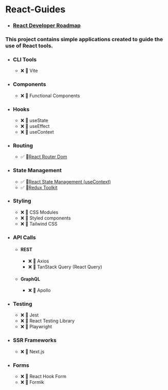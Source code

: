 # React-Guides

- ### [React Developer Roadmap](https://github.com/haydogdu1990/React-Guides/tree/main/React%20Developer%20Roadmap)

### This project contains simple applications created to guide the use of React tools.

- ### CLI Tools
     - ❌ 🌟 Vite 

- ### Components
    - ❌ 🌟 Functional Components

- ### Hooks
    - ❌ 🌟 useState
    - ❌ 🌟 useEffect
    - ❌ 🌟 useContext    
    
- ### Routing
    - ✅ 🌟[React Router Dom](https://github.com/haydogdu1990/React-Guides/tree/main/React%20Router%20Dom)

+ ### State Management
    - ✅ 🌟[React State Management (useContext)](https://github.com/haydogdu1990/React-Guides/tree/main/React%20State%20Management%20(useContext))
    - ✅ 🌟[Redux Toolkit](https://github.com/haydogdu1990/React-Guides/tree/main/Redux%20Toolkit)
    
- ### Styling
    - ❌ 🌟 CSS Modules
    - ❌ 🌟 Styled components
    - ❌ 🌟 Tailwind CSS

- ### API Calls
    + #### REST
        - ❌ 🌟 Axios 
        - ❌ 🌟 TanStack Query (React Query)
    + #### GraphQL
        - ❌ 🌟 Apollo

- ### Testing
    - ❌ 🌟 Jest
    - ❌ 🌟 React Testing Library
    - ❌ 🌟 Playwright

- ### SSR Frameworks
    - ❌ 🌟 Next.js

- ### Forms
    - ❌ 🌟 React Hook Form
    - ❌ 🌟 Formik







